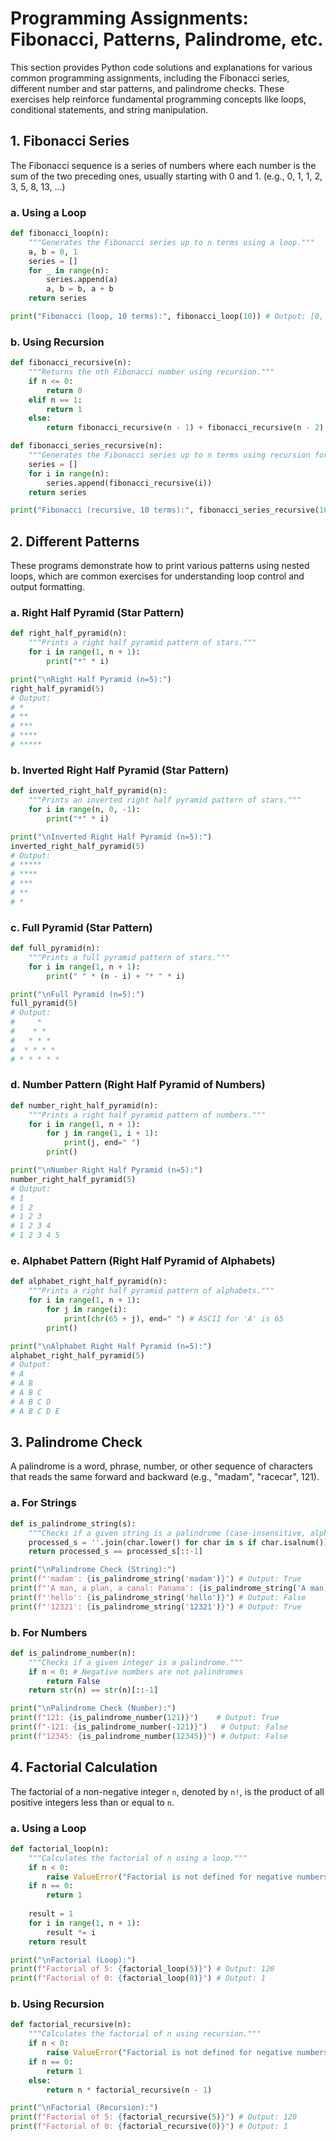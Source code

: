 # Programming Assignments: Fibonacci, Patterns, Palindrome, etc.

This section provides Python code solutions and explanations for various common programming assignments, including the Fibonacci series, different number and star patterns, and palindrome checks. These exercises help reinforce fundamental programming concepts like loops, conditional statements, and string manipulation.

## 1. Fibonacci Series

The Fibonacci sequence is a series of numbers where each number is the sum of the two preceding ones, usually starting with 0 and 1. (e.g., 0, 1, 1, 2, 3, 5, 8, 13, ...)

### a. Using a Loop

```python
def fibonacci_loop(n):
    """Generates the Fibonacci series up to n terms using a loop."""
    a, b = 0, 1
    series = []
    for _ in range(n):
        series.append(a)
        a, b = b, a + b
    return series

print("Fibonacci (loop, 10 terms):", fibonacci_loop(10)) # Output: [0, 1, 1, 2, 3, 5, 8, 13, 21, 34]
```

### b. Using Recursion

```python
def fibonacci_recursive(n):
    """Returns the nth Fibonacci number using recursion."""
    if n <= 0:
        return 0
    elif n == 1:
        return 1
    else:
        return fibonacci_recursive(n - 1) + fibonacci_recursive(n - 2)

def fibonacci_series_recursive(n):
    """Generates the Fibonacci series up to n terms using recursion for each term."""
    series = []
    for i in range(n):
        series.append(fibonacci_recursive(i))
    return series

print("Fibonacci (recursive, 10 terms):", fibonacci_series_recursive(10)) # Output: [0, 1, 1, 2, 3, 5, 8, 13, 21, 34]
```

## 2. Different Patterns

These programs demonstrate how to print various patterns using nested loops, which are common exercises for understanding loop control and output formatting.

### a. Right Half Pyramid (Star Pattern)

```python
def right_half_pyramid(n):
    """Prints a right half pyramid pattern of stars."""
    for i in range(1, n + 1):
        print("*" * i)

print("\nRight Half Pyramid (n=5):")
right_half_pyramid(5)
# Output:
# *
# **
# ***
# ****
# *****
```

### b. Inverted Right Half Pyramid (Star Pattern)

```python
def inverted_right_half_pyramid(n):
    """Prints an inverted right half pyramid pattern of stars."""
    for i in range(n, 0, -1):
        print("*" * i)

print("\nInverted Right Half Pyramid (n=5):")
inverted_right_half_pyramid(5)
# Output:
# *****
# ****
# ***
# **
# *
```

### c. Full Pyramid (Star Pattern)

```python
def full_pyramid(n):
    """Prints a full pyramid pattern of stars."""
    for i in range(1, n + 1):
        print(" " * (n - i) + "* " * i)

print("\nFull Pyramid (n=5):")
full_pyramid(5)
# Output:
#     * 
#    * * 
#   * * * 
#  * * * * 
# * * * * * 
```

### d. Number Pattern (Right Half Pyramid of Numbers)

```python
def number_right_half_pyramid(n):
    """Prints a right half pyramid pattern of numbers."""
    for i in range(1, n + 1):
        for j in range(1, i + 1):
            print(j, end=" ")
        print()

print("\nNumber Right Half Pyramid (n=5):")
number_right_half_pyramid(5)
# Output:
# 1 
# 1 2 
# 1 2 3 
# 1 2 3 4 
# 1 2 3 4 5 
```

### e. Alphabet Pattern (Right Half Pyramid of Alphabets)

```python
def alphabet_right_half_pyramid(n):
    """Prints a right half pyramid pattern of alphabets."""
    for i in range(1, n + 1):
        for j in range(i):
            print(chr(65 + j), end=" ") # ASCII for 'A' is 65
        print()

print("\nAlphabet Right Half Pyramid (n=5):")
alphabet_right_half_pyramid(5)
# Output:
# A 
# A B 
# A B C 
# A B C D 
# A B C D E 
```

## 3. Palindrome Check

A palindrome is a word, phrase, number, or other sequence of characters that reads the same forward and backward (e.g., "madam", "racecar", 121).

### a. For Strings

```python
def is_palindrome_string(s):
    """Checks if a given string is a palindrome (case-insensitive, alphanumeric only)."""
    processed_s = ''.join(char.lower() for char in s if char.isalnum())
    return processed_s == processed_s[::-1]

print("\nPalindrome Check (String):")
print(f"'madam': {is_palindrome_string('madam')}") # Output: True
print(f"'A man, a plan, a canal: Panama': {is_palindrome_string('A man, a plan, a canal: Panama')}") # Output: True
print(f"'hello': {is_palindrome_string('hello')}") # Output: False
print(f"'12321': {is_palindrome_string('12321')}") # Output: True
```

### b. For Numbers

```python
def is_palindrome_number(n):
    """Checks if a given integer is a palindrome."""
    if n < 0: # Negative numbers are not palindromes
        return False
    return str(n) == str(n)[::-1]

print("\nPalindrome Check (Number):")
print(f"121: {is_palindrome_number(121)}")    # Output: True
print(f"-121: {is_palindrome_number(-121)}")   # Output: False
print(f"12345: {is_palindrome_number(12345)}") # Output: False
```

## 4. Factorial Calculation

The factorial of a non-negative integer `n`, denoted by `n!`, is the product of all positive integers less than or equal to `n`.

### a. Using a Loop

```python
def factorial_loop(n):
    """Calculates the factorial of n using a loop."""
    if n < 0:
        raise ValueError("Factorial is not defined for negative numbers.")
    if n == 0:
        return 1
    
    result = 1
    for i in range(1, n + 1):
        result *= i
    return result

print("\nFactorial (Loop):")
print(f"Factorial of 5: {factorial_loop(5)}") # Output: 120
print(f"Factorial of 0: {factorial_loop(0)}") # Output: 1
```

### b. Using Recursion

```python
def factorial_recursive(n):
    """Calculates the factorial of n using recursion."""
    if n < 0:
        raise ValueError("Factorial is not defined for negative numbers.")
    if n == 0:
        return 1
    else:
        return n * factorial_recursive(n - 1)

print("\nFactorial (Recursion):")
print(f"Factorial of 5: {factorial_recursive(5)}") # Output: 120
print(f"Factorial of 0: {factorial_recursive(0)}") # Output: 1
```
